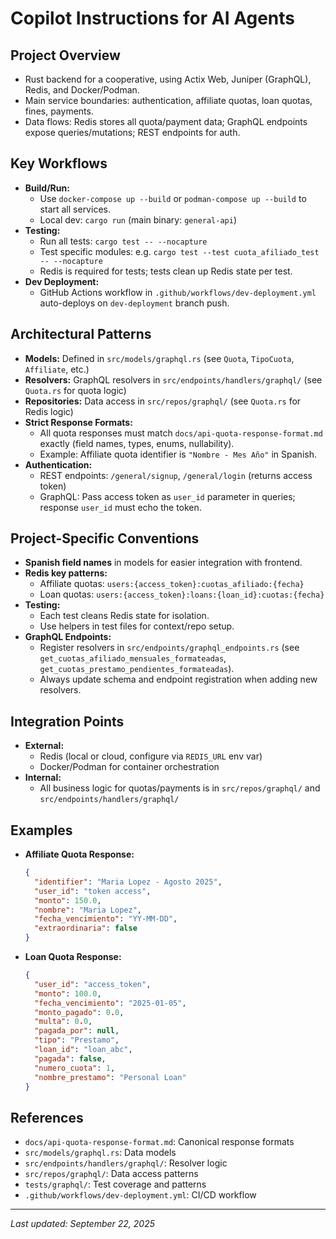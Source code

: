 # Copilot Instructions for AI Agents

## Project Overview
- Rust backend for a cooperative, using Actix Web, Juniper (GraphQL), Redis, and Docker/Podman.
- Main service boundaries: authentication, affiliate quotas, loan quotas, fines, payments.
- Data flows: Redis stores all quota/payment data; GraphQL endpoints expose queries/mutations; REST endpoints for auth.

## Key Workflows
- **Build/Run:**
  - Use `docker-compose up --build` or `podman-compose up --build` to start all services.
  - Local dev: `cargo run` (main binary: `general-api`)
- **Testing:**
  - Run all tests: `cargo test -- --nocapture`
  - Test specific modules: e.g. `cargo test --test cuota_afiliado_test -- --nocapture`
  - Redis is required for tests; tests clean up Redis state per test.
- **Dev Deployment:**
  - GitHub Actions workflow in `.github/workflows/dev-deployment.yml` auto-deploys on `dev-deployment` branch push.

## Architectural Patterns
- **Models:** Defined in `src/models/graphql.rs` (see `Quota`, `TipoCuota`, `Affiliate`, etc.)
- **Resolvers:** GraphQL resolvers in `src/endpoints/handlers/graphql/` (see `Quota.rs` for quota logic)
- **Repositories:** Data access in `src/repos/graphql/` (see `Quota.rs` for Redis logic)
- **Strict Response Formats:**
  - All quota responses must match `docs/api-quota-response-format.md` exactly (field names, types, enums, nullability).
  - Example: Affiliate quota identifier is `"Nombre - Mes Año"` in Spanish.
- **Authentication:**
  - REST endpoints: `/general/signup`, `/general/login` (returns access token)
  - GraphQL: Pass access token as `user_id` parameter in queries; response `user_id` must echo the token.

## Project-Specific Conventions
- **Spanish field names** in models for easier integration with frontend.
- **Redis key patterns:**
  - Affiliate quotas: `users:{access_token}:cuotas_afiliado:{fecha}`
  - Loan quotas: `users:{access_token}:loans:{loan_id}:cuotas:{fecha}`
- **Testing:**
  - Each test cleans Redis state for isolation.
  - Use helpers in test files for context/repo setup.
- **GraphQL Endpoints:**
  - Register resolvers in `src/endpoints/graphql_endpoints.rs` (see `get_cuotas_afiliado_mensuales_formateadas`, `get_cuotas_prestamo_pendientes_formateadas`).
  - Always update schema and endpoint registration when adding new resolvers.

## Integration Points
- **External:**
  - Redis (local or cloud, configure via `REDIS_URL` env var)
  - Docker/Podman for container orchestration
- **Internal:**
  - All business logic for quotas/payments is in `src/repos/graphql/` and `src/endpoints/handlers/graphql/`

## Examples
- **Affiliate Quota Response:**
  ```json
  {
    "identifier": "Maria Lopez - Agosto 2025",
    "user_id": "token access",
    "monto": 150.0,
    "nombre": "Maria Lopez",
    "fecha_vencimiento": "YY-MM-DD",
    "extraordinaria": false
  }
  ```
- **Loan Quota Response:**
  ```json
  {
    "user_id": "access_token",
    "monto": 100.0,
    "fecha_vencimiento": "2025-01-05",
    "monto_pagado": 0.0,
    "multa": 0.0,
    "pagada_por": null,
    "tipo": "Prestamo",
    "loan_id": "loan_abc",
    "pagada": false,
    "numero_cuota": 1,
    "nombre_prestamo": "Personal Loan"
  }
  ```

## References
- `docs/api-quota-response-format.md`: Canonical response formats
- `src/models/graphql.rs`: Data models
- `src/endpoints/handlers/graphql/`: Resolver logic
- `src/repos/graphql/`: Data access patterns
- `tests/graphql/`: Test coverage and patterns
- `.github/workflows/dev-deployment.yml`: CI/CD workflow

---
_Last updated: September 22, 2025_
